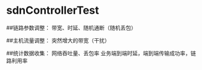 # sdnControllerTest
##链路参数调整：
带宽、时延、随机通断（随机丢包）

##主机流量调整：
突然增大的带宽（干扰）     

##统计数据收集：
网络吞吐量、丢包率
业务端到端时延，端到端传输成功率，链路利用率
